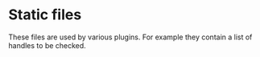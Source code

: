 # Static files
These files are used by various plugins. For example they contain a list of handles to be checked.
